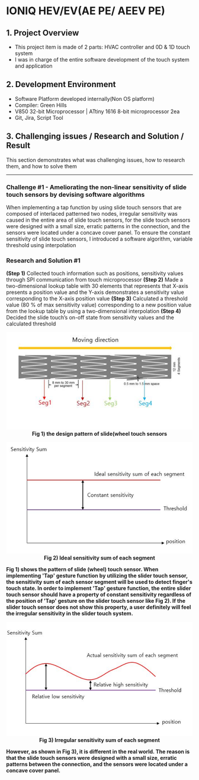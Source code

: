 # IONIQ HEV/EV(AE PE/ AEEV PE)

## 1. Project Overview
- This project item is made of 2 parts: HVAC controller and 0D & 1D touch system
- I was in charge of the entire software development of the touch system and application

## 2. Development Environment
-  Software Platform developed internally(Non OS platform)
-  Compiler: Green Hills
-  V850 32-bit Microprocessor | ATtiny 1616 8-bit microprocessor 2ea
-  Git, Jira, Script Tool

## 3. Challenging issues / Research and Solution / Result
This section demonstrates what was challenging issues, how to research them, and how to solve them

---
### Challenge #1 - Ameliorating the non-linear sensitivity of slide touch sensors by devising software algorithms
When implementing a tap function by using slide touch sensors that are composed of interlaced patterned two nodes, irregular sensitivity was caused in the entire area of slide touch sensors, for the slide touch sensors were designed with a small size, erratic patterns in the connection, and the sensors were located under a concave cover panel. To ensure the constant sensitivity of slide touch sensors, I introduced a software algorithm, variable threshold using interpolation

### Research and Solution #1
**(Step 1)** Collected touch information such as positions, sensitivity values through SPI communication from touch
microprocessor
**(Step 2)** Made a two-dimensional lookup table with 30 elements that represents that X-axis presents a position value and
the Y-axis demonstrates a sensitivity value corresponding to the X-axis position value
**(Step 3)** Calculated a threshold value (80 % of max sensitivity value) corresponding to a new position value from the
lookup table by using a two-dimensional interpolation
**(Step 4)** Decided the slide touch’s on-off state from sensitivity values and the calculated threshold

<p align="center">
<img src="./Img/AEPE_Sensor.jpg"><br>
<strong>Fig 1) the design pattern of slide(wheel touch sensors</strong>
<p>

<p align="center">
<img src="./Img/AEPE_Delta1.jpg"><br>
<strong>Fig 2) Ideal sensitivity sum of each segment

**Fig 1)** shows the pattern of slide (wheel) touch sensor. When implementing 'Tap' gesture function by utilizing the slider touch sensor, the sensitivity sum of each sensor segment will be used to detect finger's touch state. In order to implement 'Tap' gesture function, the entire slider touch sensor should have a property of constant sensitivity regardless of the position of 'Tap' gesture on the slider touch sensor like **Fig 2)**. If the slider touch sensor does not show this property, a user definitely will feel the irregular sensitivity in the slider touch system.

<p align="center">
<img src="./Img/AEPE_Delta2.jpg"><br>
<strong>Fig 3) Irregular sensitivity sum of each segment

However, as shown in **Fig 3)**, it is different in the real world. The reason is that the slide touch sensors were designed with a small size, erratic patterns between the connection, and the sensors were located under a concave cover panel.
